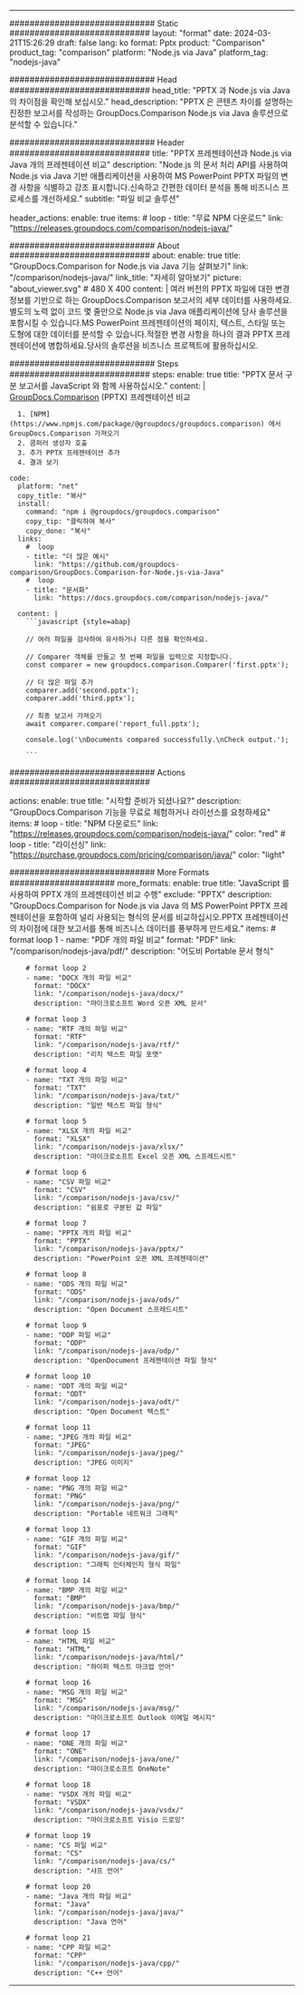 
---
############################# Static ############################
layout: "format"
date:  2024-03-21T15:26:29
draft: false
lang: ko
format: Pptx
product: "Comparison"
product_tag: "comparison"
platform: "Node.js via Java"
platform_tag: "nodejs-java"

############################# Head ############################
head_title: "PPTX 과 Node.js via Java 의 차이점을 확인해 보십시오."
head_description: "PPTX 은 콘텐츠 차이를 설명하는 진정한 보고서를 작성하는 GroupDocs.Comparison Node.js via Java 솔루션으로 분석할 수 있습니다."

############################# Header ############################
title: "PPTX 프레젠테이션과 Node.js via Java 개의 프레젠테이션 비교" 
description: "Node.js 의 문서 처리 API를 사용하여 Node.js via Java 기반 애플리케이션을 사용하여 MS PowerPoint PPTX 파일의 변경 사항을 식별하고 강조 표시합니다.신속하고 간편한 데이터 분석을 통해 비즈니스 프로세스를 개선하세요."
subtitle: "파일 비교 솔루션" 

header_actions:
  enable: true
  items:
    #  loop
    - title: "무료 NPM 다운로드"
      link: "https://releases.groupdocs.com/comparison/nodejs-java/"
      
############################# About ############################
about:
    enable: true
    title: "GroupDocs.Comparison for Node.js via Java 기능 살펴보기"
    link: "/comparison/nodejs-java/"
    link_title: "자세히 알아보기"
    picture: "about_viewer.svg" # 480 X 400
    content: |
       여러 버전의 PPTX 파일에 대한 변경 정보를 기반으로 하는 GroupDocs.Comparison 보고서의 세부 데이터를 사용하세요.별도의 노력 없이 코드 몇 줄만으로 Node.js via Java 애플리케이션에 당사 솔루션을 포함시킬 수 있습니다.MS PowerPoint 프레젠테이션의 페이지, 텍스트, 스타일 또는 도형에 대한 데이터를 분석할 수 있습니다.적절한 변경 사항을 하나의 결과 PPTX 프레젠테이션에 병합하세요.당사의 솔루션을 비즈니스 프로젝트에 활용하십시오.

############################# Steps ############################
steps:
    enable: true
    title: "PPTX 문서 구분 보고서를 JavaScript 와 함께 사용하십시오."
    content: |
      [GroupDocs.Comparison](https://products.groupdocs.com/comparison/nodejs-java/) (PPTX) 프레젠테이션 비교
      
      1. [NPM](https://www.npmjs.com/package/@groupdocs/groupdocs.comparison) 에서 GroupDocs.Comparison 가져오기
      2. 콤퍼러 생성자 호출
      3. 추가 PPTX 프레젠테이션 추가
      4. 결과 보기
   
    code:
      platform: "net"
      copy_title: "복사"
      install:
        command: "npm i @groupdocs/groupdocs.comparison"
        copy_tip: "클릭하여 복사"
        copy_done: "복사"
      links:
        #  loop
        - title: "더 많은 예시"
          link: "https://github.com/groupdocs-comparison/GroupDocs.Comparison-for-Node.js-via-Java"
        #  loop
        - title: "문서화"
          link: "https://docs.groupdocs.com/comparison/nodejs-java/"
          
      content: |
        ```javascript {style=abap}

        // 여러 파일을 검사하여 유사하거나 다른 점을 확인하세요.

        // Comparer 객체를 만들고 첫 번째 파일을 입력으로 지정합니다.
        const comparer = new groupdocs.comparison.Comparer('first.pptx');

        // 더 많은 파일 추가
        comparer.add('second.pptx');
        comparer.add('third.pptx');

        // 최종 보고서 가져오기
        await comparer.compare('report_full.pptx');

        console.log('\nDocuments compared successfully.\nCheck output.');
        
        ```            

############################# Actions ############################

actions:
  enable: true
  title: "시작할 준비가 되셨나요?"
  description: "GroupDocs.Comparison 기능을 무료로 체험하거나 라이선스를 요청하세요"
  items:
    #  loop
    - title: "NPM 다운로드"
      link: "https://releases.groupdocs.com/comparison/nodejs-java/"
      color: "red"
        #  loop
    - title: "라이선싱"
      link: "https://purchase.groupdocs.com/pricing/comparison/java/"
      color: "light"


############################# More Formats #####################
more_formats:
    enable: true
    title: "JavaScript 를 사용하여 PPTX 개의 프레젠테이션 비교 수행"
    exclude: "PPTX"
    description: "GroupDocs.Comparison for Node.js via Java 의 MS PowerPoint PPTX 프레젠테이션을 포함하여 널리 사용되는 형식의 문서를 비교하십시오.PPTX 프레젠테이션의 차이점에 대한 보고서를 통해 비즈니스 데이터를 풍부하게 만드세요."
    items: 
        # format loop 1
        - name: "PDF 개의 파일 비교"
          format: "PDF"
          link: "/comparison/nodejs-java/pdf/"
          description: "어도비 Portable 문서 형식"

        # format loop 2
        - name: "DOCX 개의 파일 비교"
          format: "DOCX"
          link: "/comparison/nodejs-java/docx/"
          description: "마이크로소프트 Word 오픈 XML 문서"

        # format loop 3
        - name: "RTF 개의 파일 비교"
          format: "RTF"
          link: "/comparison/nodejs-java/rtf/"
          description: "리치 텍스트 파일 포맷"

        # format loop 4
        - name: "TXT 개의 파일 비교"
          format: "TXT"
          link: "/comparison/nodejs-java/txt/"
          description: "일반 텍스트 파일 형식"

        # format loop 5
        - name: "XLSX 개의 파일 비교"
          format: "XLSX"
          link: "/comparison/nodejs-java/xlsx/"
          description: "마이크로소프트 Excel 오픈 XML 스프레드시트"

        # format loop 6
        - name: "CSV 파일 비교"
          format: "CSV"
          link: "/comparison/nodejs-java/csv/"
          description: "쉼표로 구분된 값 파일"

        # format loop 7
        - name: "PPTX 개의 파일 비교"
          format: "PPTX"
          link: "/comparison/nodejs-java/pptx/"
          description: "PowerPoint 오픈 XML 프레젠테이션"

        # format loop 8
        - name: "ODS 개의 파일 비교"
          format: "ODS"
          link: "/comparison/nodejs-java/ods/"
          description: "Open Document 스프레드시트"

        # format loop 9
        - name: "ODP 파일 비교"
          format: "ODP"
          link: "/comparison/nodejs-java/odp/"
          description: "OpenDocument 프레젠테이션 파일 형식"

        # format loop 10
        - name: "ODT 개의 파일 비교"
          format: "ODT"
          link: "/comparison/nodejs-java/odt/"
          description: "Open Document 텍스트"

        # format loop 11
        - name: "JPEG 개의 파일 비교"
          format: "JPEG"
          link: "/comparison/nodejs-java/jpeg/"
          description: "JPEG 이미지"

        # format loop 12
        - name: "PNG 개의 파일 비교"
          format: "PNG"
          link: "/comparison/nodejs-java/png/"
          description: "Portable 네트워크 그래픽"

        # format loop 13
        - name: "GIF 개의 파일 비교"
          format: "GIF"
          link: "/comparison/nodejs-java/gif/"
          description: "그래픽 인터체인지 형식 파일"

        # format loop 14
        - name: "BMP 개의 파일 비교"
          format: "BMP"
          link: "/comparison/nodejs-java/bmp/"
          description: "비트맵 파일 형식"

        # format loop 15
        - name: "HTML 파일 비교"
          format: "HTML"
          link: "/comparison/nodejs-java/html/"
          description: "하이퍼 텍스트 마크업 언어"

        # format loop 16
        - name: "MSG 개의 파일 비교"
          format: "MSG"
          link: "/comparison/nodejs-java/msg/"
          description: "마이크로소프트 Outlook 이메일 메시지"

        # format loop 17
        - name: "ONE 개의 파일 비교"
          format: "ONE"
          link: "/comparison/nodejs-java/one/"
          description: "마이크로소프트 OneNote"

        # format loop 18
        - name: "VSDX 개의 파일 비교"
          format: "VSDX"
          link: "/comparison/nodejs-java/vsdx/"
          description: "마이크로소프트 Visio 드로잉"

        # format loop 19
        - name: "CS 파일 비교"
          format: "CS"
          link: "/comparison/nodejs-java/cs/"
          description: "샤프 언어"

        # format loop 20
        - name: "Java 개의 파일 비교"
          format: "Java"
          link: "/comparison/nodejs-java/java/"
          description: "Java 언어"
          
        # format loop 21
        - name: "CPP 파일 비교"
          format: "CPP"
          link: "/comparison/nodejs-java/cpp/"
          description: "C++ 언어"
---